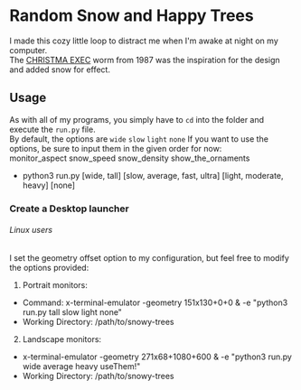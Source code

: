 # Random Snow and Happy Trees #

I made this cozy little loop to distract me when I'm awake at night on my computer.<br>
The [CHRISTMA EXEC](https://en.wikipedia.org/wiki/Christmas_Tree_EXEC) worm from 1987 was the inspiration for the design and added snow for effect.

## Usage ##
As with all of my programs, you simply have to <code>cd</code> into the folder and execute the <code>run.py</code> file.<br>
By default, the options are <code>wide</code> <code>slow</code> <code>light</code> <code>none</code>
If you want to use the options, be sure to input them in the given order for now:<br>
monitor_aspect snow_speed snow_density show_the_ornaments

 - python3 run.py \[wide, tall] \[slow, average, fast, ultra] \[light, moderate, heavy] \[none]

### Create a Desktop launcher ###
###### Linux users ######
I set the geometry offset option to my configuration, but feel free to modify the options provided:
 1. Portrait monitors:
   - Command: x-terminal-emulator -geometry 151x130+0+0 & -e "python3 run.py tall slow light none"
   - Working Directory: /path/to/snowy-trees
 2. Landscape monitors:
   - x-terminal-emulator -geometry 271x68+1080+600 & -e "python3 run.py wide average heavy useThem!"
   - Working Directory: /path/to/snowy-trees
